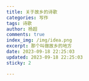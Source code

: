 ```yaml
---
title: 关于故乡的诗歌
categories: 写作
tags: 诗歌
author: 杨超
comments: true
index_img: /img/idea.png
excerpt: 那个叫做故乡的地方
date: 2023-09-18 22:25:03
updated: 2023-09-18 22:25:03
sticky: 2

---
```





